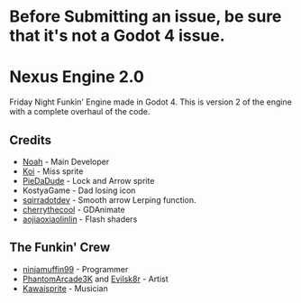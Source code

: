 # Before Submitting an issue, be sure that it's not a Godot 4 issue.

# Nexus Engine 2.0
Friday Night Funkin' Engine made in Godot 4.
This is version 2 of the engine with a complete overhaul of the code.

## Credits

- [Noah](https://www.youtube.com/channel/UCH5BbTqMfiO-Cxhtx3drsqA) - Main Developer
- [Koi](https://twitter.com/toasted_milk_) - Miss sprite
- [PieDaDude](https://www.youtube.com/channel/UCrMygwD7qdqK-BCyDPenTaQ) - Lock and Arrow sprite
- KostyaGame - Dad losing icon
- [sqirradotdev](https://github.com/sqirradotdev) - Smooth arrow Lerping function.
- [cherrythecool](https://github.com/cherrythecool/gdanimate) - GDAnimate
- [aojiaoxiaolinlin](https://github.com/aojiaoxiaolinlin) - Flash shaders

## The Funkin' Crew
- [ninjamuffin99](https://twitter.com/ninja_muffin99) - Programmer
- [PhantomArcade3K](https://twitter.com/phantomarcade3k) and [Evilsk8r](https://twitter.com/evilsk8r) - Artist
- [Kawaisprite](https://twitter.com/kawaisprite) - Musician
